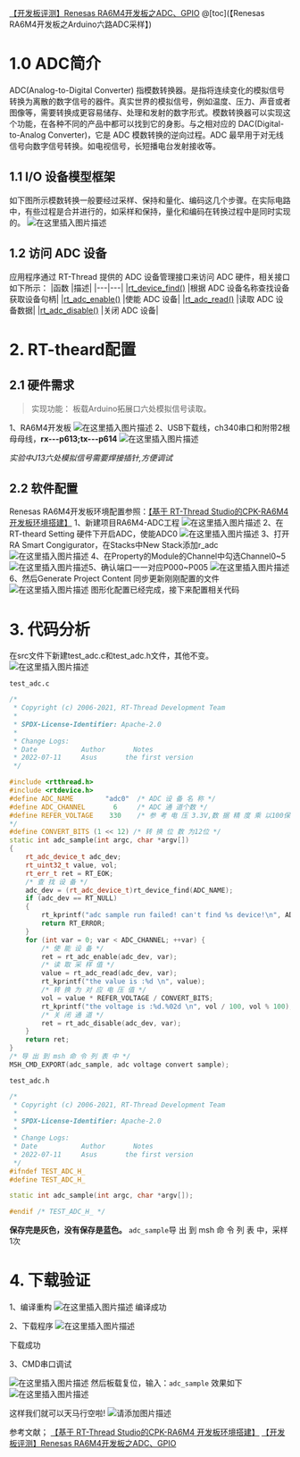 [【开发板评测】Renesas RA6M4开发板之ADC、GPIO](https://club.rt-thread.org/ask/article/d6a61a2d915859b0.html "【开发板评测】Renesas RA6M4开发板之ADC、GPIO")
@[toc](【Renesas RA6M4开发板之Arduino六路ADC采样】)

# 1.0 ADC简介
ADC(Analog-to-Digital Converter) 指模数转换器。是指将连续变化的模拟信号转换为离散的数字信号的器件。真实世界的模拟信号，例如温度、压力、声音或者图像等，需要转换成更容易储存、处理和发射的数字形式。模数转换器可以实现这个功能，在各种不同的产品中都可以找到它的身影。与之相对应的 DAC(Digital-to-Analog Converter)，它是 ADC 模数转换的逆向过程。ADC 最早用于对无线信号向数字信号转换。如电视信号，长短播电台发射接收等。

## 1.1 I/O 设备模型框架
如下图所示模数转换一般要经过采样、保持和量化、编码这几个步骤。在实际电路中，有些过程是合并进行的，如采样和保持，量化和编码在转换过程中是同时实现的。
![在这里插入图片描述](https://img-blog.csdnimg.cn/83a09ce9674e4371b5073945e86b5b19.png)

## 1.2 访问 ADC 设备
应用程序通过 RT-Thread 提供的 ADC 设备管理接口来访问 ADC 硬件，相关接口如下所示：
|函数	|描述|
|---|---|
|[rt_device_find()](https://www.rt-thread.org/document/site/#/rt-thread-version/rt-thread-standard/programming-manual/device/adc/adc?id=%E6%9F%A5%E6%89%BE-adc-%E8%AE%BE%E5%A4%87)	|根据 ADC 设备名称查找设备获取设备句柄|
|[rt_adc_enable()](https://www.rt-thread.org/document/site/#/rt-thread-version/rt-thread-standard/programming-manual/device/adc/adc?id=%E4%BD%BF%E8%83%BD-adc-%E9%80%9A%E9%81%93)	|使能 ADC 设备|
|[rt_adc_read()](https://www.rt-thread.org/document/site/#/rt-thread-version/rt-thread-standard/programming-manual/device/adc/adc?id=%E8%AF%BB%E5%8F%96-adc-%E9%80%9A%E9%81%93%E9%87%87%E6%A0%B7%E5%80%BC)	|读取 ADC 设备数据|
|[rt_adc_disable()](https://www.rt-thread.org/document/site/#/rt-thread-version/rt-thread-standard/programming-manual/device/adc/adc?id=%E5%85%B3%E9%97%AD-adc-%E9%80%9A%E9%81%93)	|关闭 ADC 设备|


# 2. RT-theard配置
## 2.1 硬件需求
> 实现功能：
> 板载Arduino拓展口六处模拟信号读取。

1、RA6M4开发板
![在这里插入图片描述](https://img-blog.csdnimg.cn/4c5dcda23c6d4afaacb393dc46a7ae51.png)
2、USB下载线，ch340串口和附带2根母母线，**rx---p613;tx---p614**
![在这里插入图片描述](https://img-blog.csdnimg.cn/26c2a7b5ad914d9a8cf05d4f6de6d78b.png)

*实验中J13六处模拟信号需要焊接插针,方便调试*


## 2.2 软件配置
Renesas RA6M4开发板环境配置参照：[【基于 RT-Thread Studio的CPK-RA6M4 开发板环境搭建】](https://blog.csdn.net/vor234/article/details/125634313)
1、新建项目RA6M4-ADC工程
![在这里插入图片描述](https://img-blog.csdnimg.cn/2f22e0306ce64457ba0d575712467b2d.png)
2、在RT-theard Setting 硬件下开启ADC，使能ADC0
![在这里插入图片描述](https://img-blog.csdnimg.cn/526c090b37ed438286cdf48fd6b9c177.png)
3、打开RA Smart Congigurator，在Stacks中New Stack添加r_adc
![在这里插入图片描述](https://img-blog.csdnimg.cn/bda1a50979544c2586e2397c52669dc3.png)
4、在Property的Module的Channel中勾选Channel0~5
![在这里插入图片描述](https://img-blog.csdnimg.cn/fdd925c84bfa44f7a2c76eb110f06f18.png)5、确认端口一一对应P000~P005
![在这里插入图片描述](https://img-blog.csdnimg.cn/380c26b6c7074e568153db3120e12277.png)
6、然后Generate Project Content 同步更新刚刚配置的文件
![在这里插入图片描述](https://img-blog.csdnimg.cn/668c7e48cd7c41acbd8f968bae9c7c8c.png)
图形化配置已经完成，接下来配置相关代码
# 3. 代码分析
在src文件下新建test_adc.c和test_adc.h文件，其他不变。
![在这里插入图片描述](https://img-blog.csdnimg.cn/7028b8dfcb114b1a96d92078bd48c0b4.png)

`test_adc.c`
```cpp
/*
 * Copyright (c) 2006-2021, RT-Thread Development Team
 *
 * SPDX-License-Identifier: Apache-2.0
 *
 * Change Logs:
 * Date           Author       Notes
 * 2022-07-11     Asus       the first version
 */

#include <rtthread.h>
#include <rtdevice.h>
#define ADC_NAME        "adc0"  /* ADC 设 备 名 称 */
#define ADC_CHANNEL       6     /* ADC 通 道个数 */
#define REFER_VOLTAGE    330    /* 参 考 电 压 3.3V,数 据 精 度 乘 以100保 留2位 小 数
*/
#define CONVERT_BITS (1 << 12) /* 转 换 位 数 为12位 */
static int adc_sample(int argc, char *argv[])
{
    rt_adc_device_t adc_dev;
    rt_uint32_t value, vol;
    rt_err_t ret = RT_EOK;
    /* 查 找 设 备 */
    adc_dev = (rt_adc_device_t)rt_device_find(ADC_NAME);
    if (adc_dev == RT_NULL)
    {
        rt_kprintf("adc sample run failed! can't find %s device!\n", ADC_NAME);
        return RT_ERROR;
    }
    for (int var = 0; var < ADC_CHANNEL; ++var) {
        /* 使 能 设 备 */
        ret = rt_adc_enable(adc_dev, var);
        /* 读 取 采 样 值 */
        value = rt_adc_read(adc_dev, var);
        rt_kprintf("the value is :%d \n", value);
        /* 转 换 为 对 应 电 压 值 */
        vol = value * REFER_VOLTAGE / CONVERT_BITS;
        rt_kprintf("the voltage is :%d.%02d \n", vol / 100, vol % 100);
        /* 关 闭 通 道 */
        ret = rt_adc_disable(adc_dev, var);
    }
    return ret;
}
/* 导 出 到 msh 命 令 列 表 中 */
MSH_CMD_EXPORT(adc_sample, adc voltage convert sample);

```
`test_adc.h`

```cpp
/*
 * Copyright (c) 2006-2021, RT-Thread Development Team
 *
 * SPDX-License-Identifier: Apache-2.0
 *
 * Change Logs:
 * Date           Author       Notes
 * 2022-07-11     Asus       the first version
 */
#ifndef TEST_ADC_H_
#define TEST_ADC_H_

static int adc_sample(int argc, char *argv[]);

#endif /* TEST_ADC_H_ */

```
**保存完是灰色，没有保存是蓝色。**
`adc_sample`导 出 到 msh 命 令 列 表 中，采样1次


# 4. 下载验证
1、编译重构
![在这里插入图片描述](https://img-blog.csdnimg.cn/c84c871db3ea4bef8ccede0010528d19.png)
编译成功

2、下载程序
![在这里插入图片描述](https://img-blog.csdnimg.cn/329baeb81df2401f81ab7de738ea87b9.png)

下载成功


3、CMD串口调试

![在这里插入图片描述](https://img-blog.csdnimg.cn/181227ee2ed64ef2801477ece50cf41c.png)
然后板载复位，输入：`adc_sample`
效果如下
![在这里插入图片描述](https://img-blog.csdnimg.cn/5921440d7e1d46c083e25d2cc7c60b3d.png)


这样我们就可以天马行空啦!
![请添加图片描述](https://img-blog.csdnimg.cn/92099d4d054b4b2cbd39b95719739a90.gif)

参考文献；
[【基于 RT-Thread Studio的CPK-RA6M4 开发板环境搭建】](https://blog.csdn.net/vor234/article/details/125634313)
[【开发板评测】Renesas RA6M4开发板之ADC、GPIO](https://club.rt-thread.org/ask/article/d6a61a2d915859b0.html)
